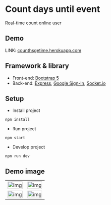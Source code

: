 # Count days until event
Real-time count online user 

## Demo
LINK: [counthsgetime.herokuapp.com](https://counthsgetime.herokuapp.com)

## Framework & library
- Front-end: [Bootstrap 5](https://getbootstrap.com)
- Back-end: [Express](https://expressjs.com), [Google Sign-In](https://developers.google.com/identity/gsi/web), [Socket.io](https://socket.io)
## Setup
- Install project
```
npm install
```
- Run project
```
npm start
```
- Develop project
```
npm run dev
```

## Demo image

<table>
  <tr>
    <td><img src="https://user-images.githubusercontent.com/89530449/175473768-c046b7de-473f-46ca-89a9-5aa136c39c92.png" width="100%" alt="img"/></td>
    <td><img src="https://user-images.githubusercontent.com/89530449/175474147-a5efe228-7139-4118-8473-53bec4482f5b.png" width="100%" alt="img"/></td>


  </tr>
  <tr>
    <td><img src="https://user-images.githubusercontent.com/89530449/175474659-ecc4cdac-f330-4138-87ae-08c29648f7f8.png" width="100%" alt="img"/></td>
    <td><img src="https://user-images.githubusercontent.com/89530449/175473909-eef7d770-b715-4ace-9cbd-cca20e012346.png" width="100%" alt="img"/></td>
  </tr>
</table>